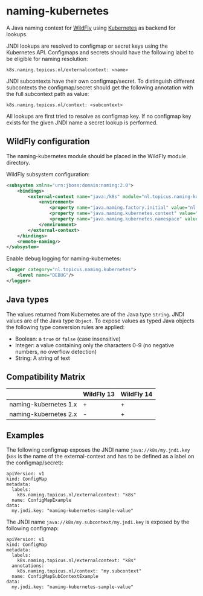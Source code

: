 # naming-kubernetes

A Java naming context for [WildFly](http://wildfly.org/) using [Kubernetes](https://kubernetes.io/) as backend for lookups.

JNDI lookups are resolved to configmap or secret keys using the Kubernetes API. Configmaps and secrets should have the following label to be eligible for naming resolution:

```
k8s.naming.topicus.nl/externalcontext: <name>
```

JNDI subcontexts have their own configmap/secret. To distinguish different subcontexts the configmap/secret should get the following annotation with the full subcontext path as value:

```
k8s.naming.topicus.nl/context: <subcontext>
```

All lookups are first tried to resolve as configmap key. If no configmap key exists for the given JNDI name a secret lookup is performed.

## WildFly configuration
The naming-kubernetes module should be placed in the WildFly module directory.

WildFly subsystem configuration:

```xml
<subsystem xmlns="urn:jboss:domain:naming:2.0">
	<bindings>
		<external-context name="java:/k8s" module="nl.topicus.naming-kubernetes" class="javax.naming.InitialContext" cache="false">
			<environment>
				<property name="java.naming.factory.initial" value="nl.topicus.naming.kubernetes.KubeCtxFactory"/>
				<property name="java.naming.kubernetes.context" value="<external-context name>"/>
				<property name="java.naming.kubernetes.namespace" value="<kubernetes namespace>"/>
			</environment>
		</external-context>
	</bindings>
	<remote-naming/>
</subsystem>
```

Enable debug logging for naming-kubernetes:

```xml
<logger category="nl.topicus.naming.kubernetes">
	<level name="DEBUG"/>
</logger>
```

## Java types
The values returned from Kubernetes are of the Java type `String`. JNDI values are of the Java type `Object`. To expose values as typed Java objects the following type conversion rules are applied:
- Boolean: a `true` or `false` (case insensitive)
- Integer: a value containing only the characters 0-9 (no negative numbers, no overflow detection)
- String: A string of text

## Compatibility Matrix

|                       | WildFly 13 | WildFly 14  |
|-----------------------|------------|-------------|
| naming-kubernetes 1.x | +          | +           |
| naming-kubernetes 2.x | -          | +           |

## Examples
The following configmap exposes the JNDI name `java://k8s/my.jndi.key` (`k8s` is the name of the external-context and has to be defined as a label on the configmap/secret):

```
apiVersion: v1
kind: ConfigMap
metadata:
  labels:
    k8s.naming.topicus.nl/externalcontext: "k8s"
  name: ConfigMapExample
data:
  my.jndi.key: "naming-kubernetes-sample-value"
```

The JNDI name `java://k8s/my.subcontext/my.jndi.key` is exposed by the following configmap:

```
apiVersion: v1
kind: ConfigMap
metadata:
  labels:
    k8s.naming.topicus.nl/externalcontext: "k8s"
  annotations:
    k8s.naming.topicus.nl/context: "my.subcontext"
  name: ConfigMapSubContextExample
data:
  my.jndi.key: "naming-kubernetes-sample-value"
``` 
